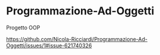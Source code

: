 # Programmazione-Ad-Oggetti
Progetto OOP

https://github.com/Nicola-Ricciardi/Programmazione-Ad-Oggetti/issues/1#issue-621740326
